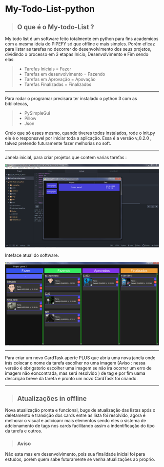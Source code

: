# My-Todo-List-python

> ## O que é o My-todo-List ?
My todo list é um software feito totalmente em python para fins academicos com a mesma ideia do PIPEFY só que offline e mais simples.
Porém eficaz para listar as tarefas no decorrer do desenvolvimento dos seus projetos, dividindo o processo em 3 etapas Inicio, Desenvolvimento e Fim sendo elas:


> - Tarefas Iniciais             = Fazer 
> - Tarefas em desenvolvimento   = Fazendo 
> - Tarefas em Aprovação         = Apovação 
> - Tarefas Finalizadas          = Finalizados

---------------------------------------------------------
Para rodar o programar precisara ter instalado o python 3 com as bibliotecas,

> - PySimpleGui
> - Pillow
> - Json

Creio que só esses mesmo, quando tiveres todos instalados, rode o init.py ele é o responsavel por iniciar toda a aplicação.
Essa é a versão v_0.2.0 , talvez pretendo futuramente fazer melhorias no soft.

---------------------------------------------------------------------------------
Janela inicial, para criar projetos que contem varias tarefas :

![Screenshot_1](imgs\prints\Screenshot_1.png)


Inteface atual do software.

![Screenshot_3](imgs\prints\Screenshot.png)

---------------------------------------------------------------------------------
Para criar um novo CardTask aperte PLUS que abria uma nova janela onde irás colocar o nome da tarefa 
escolher no uma imagem (Aviso : nessa versão é obrigatorio escolher uma imagem se não ira ocorrer um erro de imagem não eoncontrada, mas será resolvido ) de tag e por fim uama descrição breve da tarefa e pronto um novo CardTask foi criando.

---------------------------------------------------------------------------------

> ## Atualizações in offline

Nova atualização pronta e funcional, bugs de atualização das listas após o deletamento e transição dos cards entre as lista foi resolvido, agora é melhorar o visual e adicioanr mais elementos sendo eles o sistema de adcionamento de tags nos cards facilitando assim a indentificação do tipo da tarefa e outros.


> ### Aviso
Não esta mas em desenvolvimento, pois sua finalidade inicial foi para estudos, porém quem sabe futuramente se venha atualizações ao proprio.

